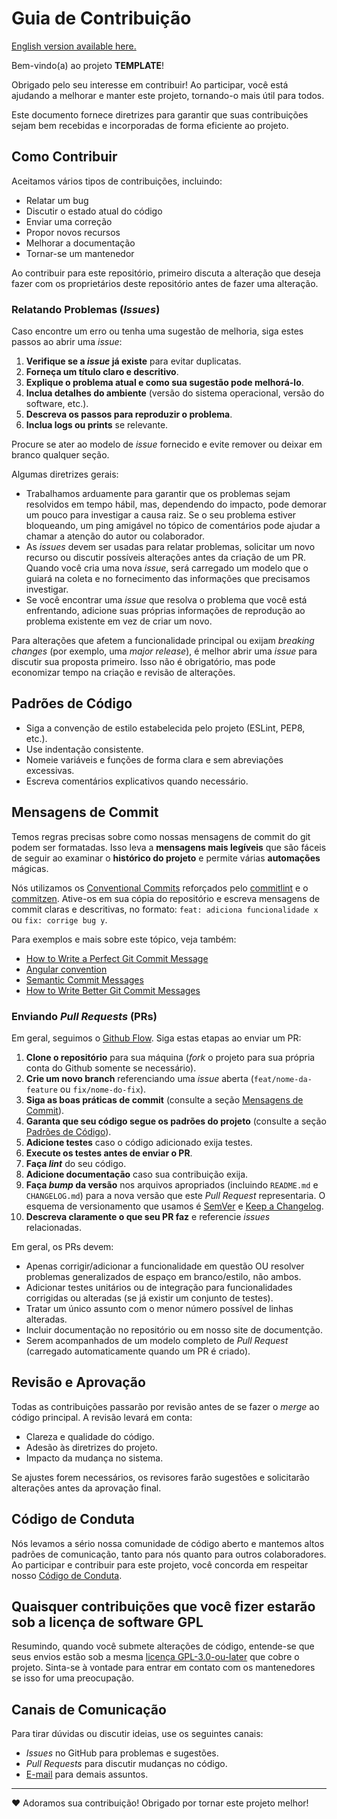 # Guia de Contribuição

[English version available here.](./CONTRIBUTING-en.md)

Bem-vindo(a) ao projeto **TEMPLATE**!

Obrigado pelo seu interesse em contribuir! Ao participar, você está ajudando a melhorar e manter este projeto, tornando-o mais útil para todos.

Este documento fornece diretrizes para garantir que suas contribuições sejam bem recebidas e incorporadas de forma eficiente ao projeto.

## Como Contribuir

Aceitamos vários tipos de contribuições, incluindo:

- Relatar um bug
- Discutir o estado atual do código
- Enviar uma correção
- Propor novos recursos
- Melhorar a documentação
- Tornar-se um mantenedor

Ao contribuir para este repositório, primeiro discuta a alteração que deseja fazer com os proprietários deste repositório antes de fazer uma alteração.

### Relatando Problemas (_Issues_)

Caso encontre um erro ou tenha uma sugestão de melhoria, siga estes passos ao abrir uma _issue_:

1. **Verifique se a _issue_ já existe** para evitar duplicatas.
2. **Forneça um título claro e descritivo**.
3. **Explique o problema atual e como sua sugestão pode melhorá-lo**.
4. **Inclua detalhes do ambiente** (versão do sistema operacional, versão do software, etc.).
5. **Descreva os passos para reproduzir o problema**.
6. **Inclua logs ou prints** se relevante.

Procure se ater ao modelo de _issue_ fornecido e evite remover ou deixar em branco qualquer seção.

Algumas diretrizes gerais:

- Trabalhamos arduamente para garantir que os problemas sejam resolvidos em tempo hábil, mas, dependendo do impacto, pode demorar um pouco para investigar a causa raiz. Se o seu problema estiver bloqueando, um ping amigável no tópico de comentários pode ajudar a chamar a atenção do autor ou colaborador.
- As _issues_ devem ser usadas ​​para relatar problemas, solicitar um novo recurso ou discutir possíveis alterações antes da criação de um PR. Quando você cria uma nova _issue_, será carregado um modelo que o guiará na coleta e no fornecimento das informações que precisamos investigar.
- Se você encontrar uma _issue_ que resolva o problema que você está enfrentando, adicione suas próprias informações de reprodução ao problema existente em vez de criar um novo.

Para alterações que afetem a funcionalidade principal ou exijam _breaking changes_ (por exemplo, uma _major release_), é melhor abrir uma _issue_ para discutir sua proposta primeiro. Isso não é obrigatório, mas pode economizar tempo na criação e revisão de alterações.

## Padrões de Código

- Siga a convenção de estilo estabelecida pelo projeto (ESLint, PEP8, etc.).
- Use indentação consistente.
- Nomeie variáveis e funções de forma clara e sem abreviações excessivas.
- Escreva comentários explicativos quando necessário.

## Mensagens de Commit

Temos regras precisas sobre como nossas mensagens de commit do git podem ser formatadas. Isso leva a **mensagens mais legíveis** que são fáceis de seguir ao examinar o **histórico do projeto** e permite várias **automações** mágicas.

Nós utilizamos os [Conventional Commits](https://www.conventionalcommits.org/en/v1.0.0/) reforçados pelo [commitlint](https://github.com/conventional-changelog/commitlint) e o [commitzen](https://github.com/commitizen/cz-cli). Ative-os em sua cópia do repositório e escreva mensagens de commit claras e descritivas, no formato: `feat: adiciona funcionalidade x` ou `fix: corrige bug y`.

Para exemplos e mais sobre este tópico, veja também:

- [How to Write a Perfect Git Commit Message](https://medium.com/@bruno-bernardes-tech/how-to-write-a-perfect-git-commit-message-b1e7a1537d51)
- [Angular convention](https://github.com/angular/angular/blob/22b96b9/CONTRIBUTING.md)
- [Semantic Commit Messages](https://gist.github.com/joshbuchea/6f47e86d2510bce28f8e7f42ae84c716)
- [How to Write Better Git Commit Messages](https://www.freecodecamp.org/news/how-to-write-better-git-commit-messages/)

### Enviando _Pull Requests_ (PRs)

Em geral, seguimos o [Github Flow](https://docs.github.com/en/get-started/using-github/github-flow#following-github-flow). Siga estas etapas ao enviar um PR:

1. **Clone o repositório** para sua máquina (_fork_ o projeto para sua própria conta do Github somente se necessário).
2. **Crie um novo branch** referenciando uma _issue_ aberta (`feat/nome-da-feature` ou `fix/nome-do-fix`).
3. **Siga as boas práticas de commit** (consulte a seção [Mensagens de Commit](#mensagens-de-commit)).
4. **Garanta que seu código segue os padrões do projeto** (consulte a seção [Padrões de Código](#padrões-de-código)).
5. **Adicione testes** caso o código adicionado exija testes.
6. **Execute os testes antes de enviar o PR**.
7. **Faça _lint_** do seu código.
8. **Adicione documentação** caso sua contribuição exija.
9. **Faça _bump_ da versão** nos arquivos apropriados (incluindo `README.md` e `CHANGELOG.md`) para a nova versão que este _Pull Request_ representaria. O esquema de versionamento que usamos é [SemVer](http://semver.org/) e [Keep a Changelog](http://keepachangelog.com/).
10. **Descreva claramente o que seu PR faz** e referencie _issues_ relacionadas.

Em geral, os PRs devem:

- Apenas corrigir/adicionar a funcionalidade em questão OU resolver problemas generalizados de espaço em branco/estilo, não ambos.
- Adicionar testes unitários ou de integração para funcionalidades corrigidas ou alteradas (se já existir um conjunto de testes).
- Tratar um único assunto com o menor número possível de linhas alteradas.
- Incluir documentação no repositório ou em nosso site de documentção.
- Serem acompanhados de um modelo completo de _Pull Request_ (carregado automaticamente quando um PR é criado).

## Revisão e Aprovação

Todas as contribuições passarão por revisão antes de se fazer o _merge_ ao código principal. A revisão levará em conta:

- Clareza e qualidade do código.
- Adesão às diretrizes do projeto.
- Impacto da mudança no sistema.

Se ajustes forem necessários, os revisores farão sugestões e solicitarão alterações antes da aprovação final.

## Código de Conduta

Nós levamos a sério nossa comunidade de código aberto e mantemos altos padrões de comunicação, tanto para nós quanto para outros colaboradores. Ao participar e contribuir para este projeto, você concorda em respeitar nosso [Código de Conduta](./CODE_OF_CONDUCT.md).

## Quaisquer contribuições que você fizer estarão sob a licença de software GPL

Resumindo, quando você submete alterações de código, entende-se que seus envios estão sob a mesma [licença GPL-3.0-ou-later](https://choosealicense.com/licenses/gpl-3.0/) que cobre o projeto. Sinta-se à vontade para entrar em contato com os mantenedores se isso for uma preocupação.

## Canais de Comunicação

Para tirar dúvidas ou discutir ideias, use os seguintes canais:

- _Issues_ no GitHub para problemas e sugestões.
- _Pull Requests_ para discutir mudanças no código.
- [E-mail](mailto:suporte@cmc.pr.gov.br) para demais assuntos.

---

:heart: Adoramos sua contribuição! Obrigado por tornar este projeto melhor!
